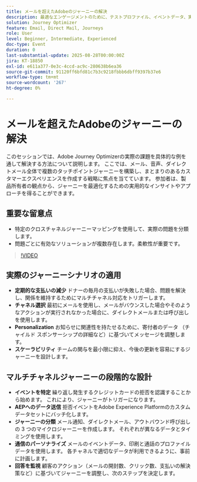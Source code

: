 ```yaml
---
title: メールを超えたAdobeのジャーニーの解決
description: 最適なエンゲージメントのために、テストプロファイル、イベントデータ、実際のシナリオを使用して、Adobe Journey Optimizerでマルチチャネルジャーニーを設計およびテストする方法について説明します。
solution: Journey Optimizer
feature: Email, Direct Mail, Journeys
role: User
level: Beginner, Intermediate, Experienced
doc-type: Event
duration: 0
last-substantial-update: 2025-08-28T00:00:00Z
jira: KT-18850
exl-id: e611a377-0e3c-4ccd-ac9c-280638b6ea36
source-git-commit: 91120ff6bfd81c7b3c9218fbbb6dbff9397b37e6
workflow-type: tm+mt
source-wordcount: '267'
ht-degree: 0%

---
```


# メールを超えたAdobeのジャーニーの解決

このセッションでは、Adobe Journey Optimizerの実際の課題を具体的な例を通して解決する方法について説明します。 ここでは、メール、音声、ダイレクトメール全体で複数のタッチポイントジャーニーを構築し、まとまりのあるカスタマーエクスペリエンスを作成する戦略に焦点を当てています。 参加者は、製品所有者の観点から、ジャーニーを最適化するための実用的なインサイトやアプローチを得ることができます。

## 重要な留意点

* 特定のクロスチャネルジャーニーマッピングを使用して、実際の問題を分類します。
* 問題ごとに有効なソリューションが複数存在します。柔軟性が重要です。

>[!VIDEO](https://video.tv.adobe.com/v/3471331/?learn=on&enablevpops)

## 実際のジャーニーシナリオの適用

* **定期的な支払いの減少** ドナーの毎月の支払いが失敗した場合、問題を解決し、関係を維持するためにマルチチャネル対応をトリガーします。
* **チャネル選択** 最初にメールを使用し、メールがバウンスした場合やそのようなアクションが実行されなかった場合に、ダイレクトメールまたは呼び出しを使用します。
* **Personalization** お知らせに関連性を持たせるために、寄付者のデータ （チャイルド スポンサーシップの詳細など）に基づいてメッセージを調整します。
* **スケーラビリティ** チームの関与を最小限に抑え、今後の更新を容易にするジャーニーを設計します。

## マルチチャネルジャーニーの段階的な設計

* **イベントを特定** 繰り返し発生するクレジットカードの拒否を認識することから始めます。 これにより、ジャーニーがトリガーになります。
* **AEPへのデータ送信** 拒否イベントをAdobe Experience Platformのカスタムデータセットにバッチ化します。
* **ジャーニーの分類** メール通知、ダイレクトメール、アウトバウンド呼び出しの 3 つのマイクロジャーニーを作成します。 それぞれが異なるデータとタイミングを使用します。
* **通信のパーソナライズ** メールのイベントデータ、印刷と通話のプロファイルデータを使用します。 各チャネルで適切なデータが利用できるように、事前に計画します。
* **回答を監視** 顧客のアクション（メールの開封数、クリック数、支払いの解決策など）に基づいてジャーニーを調整し、次のステップを決定します。
